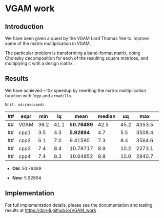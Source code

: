 # VGAM work

## Introduction

We have been given a quest by the VGAM Lord Thomas Yee to improve some of the matrix multiplication in VGAM.

The particular problem is transforming a band-format matrix, doing Cholesky decomposition for each of the resulting square matrices, and multiplying it with a design matrix.

## Results

We have achieved ~10x speedup by rewriting the matrix multiplication function with `Rcpp` and `armadillo`.

`Unit: microseconds`

| ## | expr  | min  | lq   | mean     | median | uq   | max    | neval |
|----|-------|------|------|----------|--------|------|--------|-------|
| ## | VGAM  | 36.2 | 41.1 | **50.76489** | 42.5   | 45.2 | 4353.5 | 10000 |
| ## | cpp1  | 3.5  | 4.3  | **5.92894**  | 4.7    | 5.5  | 3508.4 | 1000  |
| ## | cpp2  | 6.1  | 7.0  | 9.41595  | 7.3    | 8.4  | 3564.6 | 1000  |
| ## | cpp3  | 7.4  | 8.4  | 10.79717 | 8.9    | 10.2 | 2273.1 | 1000  |
| ## | cpp4  | 7.4  | 8.3  | 10.64852 | 8.8    | 10.0 | 2840.7 | 1000  |


*  **Old**: 50.76489

*  **New**: 5.92894

## Implementation

For full implementation details, please see the documentation and testing results at https://don-li.github.io/VGAM_work .